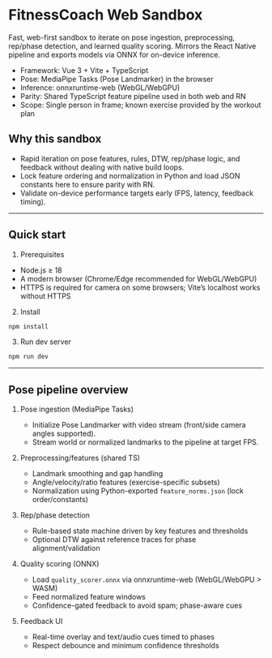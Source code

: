 # FitnessCoach Web Sandbox

Fast, web-first sandbox to iterate on pose ingestion, preprocessing, rep/phase detection, and learned quality scoring. Mirrors the React Native pipeline and exports models via ONNX for on-device inference.

- Framework: Vue 3 + Vite + TypeScript
- Pose: MediaPipe Tasks (Pose Landmarker) in the browser
- Inference: onnxruntime-web (WebGL/WebGPU)
- Parity: Shared TypeScript feature pipeline used in both web and RN
- Scope: Single person in frame; known exercise provided by the workout plan

## Why this sandbox

- Rapid iteration on pose features, rules, DTW, rep/phase logic, and feedback without dealing with native build loops.
- Lock feature ordering and normalization in Python and load JSON constants here to ensure parity with RN.
- Validate on-device performance targets early (FPS, latency, feedback timing).

---

## Quick start

1. Prerequisites

- Node.js ≥ 18
- A modern browser (Chrome/Edge recommended for WebGL/WebGPU)
- HTTPS is required for camera on some browsers; Vite’s localhost works without HTTPS

2. Install

```bash
npm install
```

3. Run dev server

```bash
npm run dev
```

---

## Pose pipeline overview

1. Pose ingestion (MediaPipe Tasks)
   - Initialize Pose Landmarker with video stream (front/side camera angles supported).
   - Stream world or normalized landmarks to the pipeline at target FPS.

2. Preprocessing/features (shared TS)
   - Landmark smoothing and gap handling
   - Angle/velocity/ratio features (exercise-specific subsets)
   - Normalization using Python-exported `feature_norms.json` (lock order/constants)

3. Rep/phase detection
   - Rule-based state machine driven by key features and thresholds
   - Optional DTW against reference traces for phase alignment/validation

4. Quality scoring (ONNX)
   - Load `quality_scorer.onnx` via onnxruntime-web (WebGL/WebGPU > WASM)
   - Feed normalized feature windows
   - Confidence-gated feedback to avoid spam; phase-aware cues

5. Feedback UI
   - Real-time overlay and text/audio cues timed to phases
   - Respect debounce and minimum confidence thresholds
